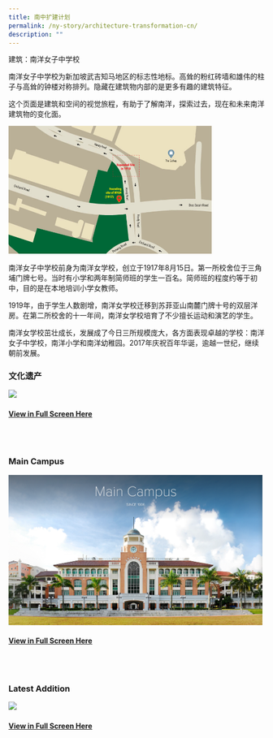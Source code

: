 ```yaml
---
title: 南中扩建计划
permalink: /ny-story/architecture-transformation-cn/
description: ""
---
```

建筑：南洋女子中学校

南洋女子中学校为新加坡武吉知马地区的标志性地标。高耸的粉红砖墙和雄伟的柱子与高耸的钟楼对称排列。隐藏在建筑物内部的是更多有趣的建筑特征。


这个页面是建筑和空间的视觉旅程，有助于了解南洋，探索过去，现在和未来南洋建筑物的变化面。

<img src="/images/nyghheritagemaps.jpg" style="width:400px">
<br>

南洋女子中学校前身为南洋女学校，创立于1917年8月15日。第一所校舍位于三角埔门牌七号。当时有小学和两年制简师班的学生一百名。简师班的程度约等于初中，目的是在本地培训小学女教师。

1919年，由于学生人数剧增，南洋女学校迁移到苏菲亚山南麓门牌十号的双层洋房。在第二所校舍的十一年间，南洋女学校培育了不少擅长运动和演艺的学生。

南洋女学校茁壮成长，发展成了今日三所规模庞大，各方面表现卓越的学校：南洋女子中学校，南洋小学和南洋幼稚园。2017年庆祝百年华诞，逾越一世纪，继续朝前发展。

###   文化遗产
<img src="/images/heritagemap.png" style="width:500px">

#### [View in Full Screen Here](https://express.adobe.com/page/B5w5Fh47zygSW/)
<br>
<br>

### Main Campus
<img src="/images/maincampus.png" style="width:500px">

#### [View in Full Screen Here](https://express.adobe.com/page/wKXMOguXCmt9L/)
<br>	
<br>

### Latest Addition
<img src="/images/latestaddition.png" style="width:500px">
<br>

#### [View in Full Screen Here](https://express.adobe.com/page/YM14pZjrBNvHC/)